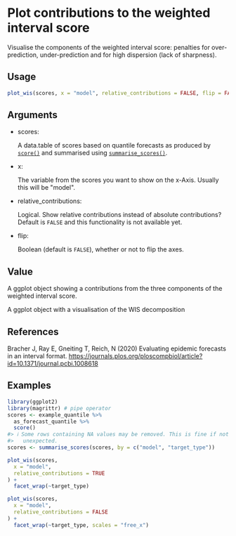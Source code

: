 # Plot contributions to the weighted interval score

Visualise the components of the weighted interval score: penalties for
over-prediction, under-prediction and for high dispersion (lack of
sharpness).

## Usage

``` r
plot_wis(scores, x = "model", relative_contributions = FALSE, flip = FALSE)
```

## Arguments

- scores:

  A data.table of scores based on quantile forecasts as produced by
  [`score()`](https://epiforecasts.io/scoringutils/dev/reference/score.md)
  and summarised using
  [`summarise_scores()`](https://epiforecasts.io/scoringutils/dev/reference/summarise_scores.md).

- x:

  The variable from the scores you want to show on the x-Axis. Usually
  this will be "model".

- relative_contributions:

  Logical. Show relative contributions instead of absolute
  contributions? Default is `FALSE` and this functionality is not
  available yet.

- flip:

  Boolean (default is `FALSE`), whether or not to flip the axes.

## Value

A ggplot object showing a contributions from the three components of the
weighted interval score.

A ggplot object with a visualisation of the WIS decomposition

## References

Bracher J, Ray E, Gneiting T, Reich, N (2020) Evaluating epidemic
forecasts in an interval format.
<https://journals.plos.org/ploscompbiol/article?id=10.1371/journal.pcbi.1008618>

## Examples

``` r
library(ggplot2)
library(magrittr) # pipe operator
scores <- example_quantile %>%
  as_forecast_quantile %>%
  score()
#> ℹ Some rows containing NA values may be removed. This is fine if not
#>   unexpected.
scores <- summarise_scores(scores, by = c("model", "target_type"))

plot_wis(scores,
  x = "model",
  relative_contributions = TRUE
) +
  facet_wrap(~target_type)

plot_wis(scores,
  x = "model",
  relative_contributions = FALSE
) +
  facet_wrap(~target_type, scales = "free_x")
```
